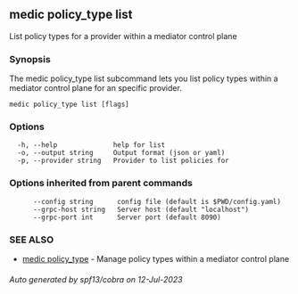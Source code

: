 ## medic policy_type list

List policy types for a provider within a mediator control plane

### Synopsis

The medic policy_type list subcommand lets you list policy types within a
mediator control plane for an specific provider.

```
medic policy_type list [flags]
```

### Options

```
  -h, --help              help for list
  -o, --output string     Output format (json or yaml)
  -p, --provider string   Provider to list policies for
```

### Options inherited from parent commands

```
      --config string      config file (default is $PWD/config.yaml)
      --grpc-host string   Server host (default "localhost")
      --grpc-port int      Server port (default 8090)
```

### SEE ALSO

* [medic policy_type](medic_policy_type.md)	 - Manage policy types within a mediator control plane

###### Auto generated by spf13/cobra on 12-Jul-2023
